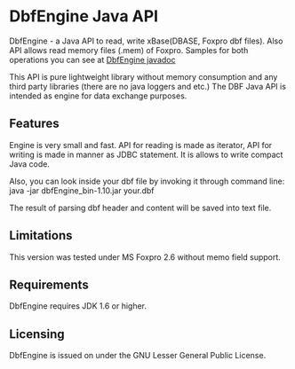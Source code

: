 # DbfEngine Java API

DbfEngine - a Java API to read, write xBase(DBASE, Foxpro dbf files). Also API allows read memory files (.mem) of Foxpro.
Samples for both operations you can see at [DbfEngine javadoc](https://www.smart-flex.ru/htm/de_api/index.html)

This API is pure lightweight library without memory consumption and any third party libraries (there are no java loggers and etc.)
The DBF Java API is intended as engine for data exchange purposes.

## Features

Engine is very small and fast.
API for reading is made as iterator, API for writing is made in manner as JDBC statement. It is allows to write compact Java code.

Also, you can look inside your dbf file by invoking it through command line:
java -jar dbfEngine_bin-1.10.jar your.dbf

The result of parsing dbf header and content will be saved into text file.

## Limitations

This version was tested under MS Foxpro 2.6 without memo field support.

## Requirements

DbfEngine requires JDK 1.6 or higher.

## Licensing

DbfEngine is issued on under the GNU Lesser General Public License.

